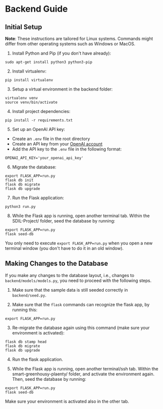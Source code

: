 # Backend Guide

## Initial Setup

**Note**: These instructions are tailored for Linux systems. Commands might differ from other operating systems such as Windows or MacOS.

1. Install Python and Pip (if you don't have already):

```
sudo apt-get install python3 python3-pip
```

2. Install virtualenv:

```
pip install virtualenv
```

3. Setup a virtual environment in the backend folder:

```
virtualenv venv
source venv/bin/activate
```

4. Install project dependencies:

```
pip install -r requirements.txt
```

5. Set up an OpenAI API key:
- Create an `.env` file in the root directory
- Create an API key from your [OpenAI account](https://platform.openai.com/signup/)
- Add the API key to the  `.env` file in the following format:

```plaintext
OPENAI_API_KEY='your_openai_api_key'
```

6. Migrate the database:

```
export FLASK_APP=run.py
flask db init
flask db migrate
flask db upgrade
```

7. Run the Flask application:

```
python3 run.py
```

8. While the Flask app is running, open another terminal tab. Within the SDIL-Project/ folder, seed the database by running:

```
export FLASK_APP=run.py
flask seed-db
```

You only need to execute `export FLASK_APP=run.py` when you open a new terminal window (you don't have to do it in an old window).


## Making Changes to the Database

If you make any changes to the database layout, i.e., changes to `backend/models/models.py`, you need to proceed with the following steps.

1. Make sure that the sample data is still seeded correctly in `backend/seed.py`.

2. Make sure that the `flask` commands can recognize the flask app, by running this:

```
export FLASK_APP=run.py
```

3. Re-migrate the database again using this command (make sure your environment is activated):

```
flask db stamp head
flask db migrate
flask db upgrade
```

4. Run the flask application.

5. While the Flask app is running, open another terminal/ssh tab. Within the smart-greenhousy-plaenty/ folder, and activate the environment again. Then, seed the database by running:

```
export FLASK_APP=run.py
flask seed-db
```

Make sure your environment is activated also in the other tab.
